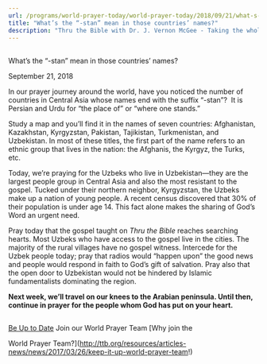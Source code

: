 ```yaml
---
url: /programs/world-prayer-today/world-prayer-today/2018/09/21/what-s-the--stan-mean-in-those-countries-names
title: "What’s the “-stan” mean in those countries’ names?"
description: "Thru the Bible with Dr. J. Vernon McGee - Taking the whole Word to the whole world"
---
```







## 
 What’s the “-stan” mean in those countries’ names?


September 21, 2018




In our prayer journey around the world, have you noticed the number of countries in Central Asia whose names end with the suffix “-stan”?  It is Persian and Urdu for “the place of” or “where one stands.” 


Study a map and you’ll find it in the names of seven countries: Afghanistan, Kazakhstan, Kyrgyzstan, Pakistan, Tajikistan, Turkmenistan, and Uzbekistan. In most of these titles, the first part of the name refers to an ethnic group that lives in the nation: the Afghanis, the Kyrgyz, the Turks, etc.


Today, we’re praying for the Uzbeks who live in Uzbekistan—they are the largest people group in Central Asia and also the most resistant to the gospel. Tucked under their northern neighbor, Kyrgyzstan, the Uzbeks make up a nation of young people. A recent census discovered that 30% of their population is under age 14. This fact alone makes the sharing of God’s Word an urgent need. 


Pray today that the gospel taught on *Thru the Bible* reaches searching hearts. Most Uzbeks who have access to the gospel live in the cities. The majority of the rural villages have no gospel witness. Intercede for the Uzbek people today; pray that radios would “happen upon” the good news and people would respond in faith to God’s gift of salvation. Pray also that the open door to Uzbekistan would not be hindered by Islamic fundamentalists dominating the region. 


**Next week, we’ll travel on our knees to the Arabian peninsula. Until then, continue in prayer for the people whom God has put on your heart.** 







## 




[Be Up to Date](http://feeds.feedburner.com/WorldPrayerToday "World Prayer Today RSS Feed")
Join our World Prayer Team
[Why join the  

World Prayer Team?](http://ttb.org/resources/articles-news/news/2017/03/26/keep-it-up-world-prayer-team!)




